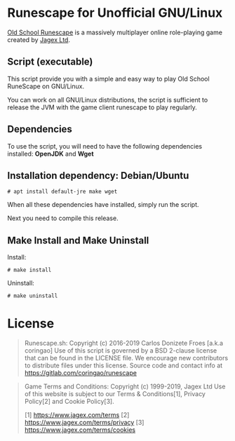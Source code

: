 Runescape for Unofficial GNU/Linux
==================================

[Old School Runescape](https://oldschool.runescape.com) is a massively
multiplayer online role-playing game created by [Jagex Ltd](https://jagex.com).

**Script (executable)**
-----------------------

This script provide you with a simple and easy way to play Old School RuneScape
on GNU/Linux.

You can work on all GNU/Linux distributions, the script is sufficient
to release the JVM with the game client runescape to play regularly.

**Dependencies**
----------------

To use the script, you will need to have the following
dependencies installed: **OpenJDK** and **Wget**

**Installation dependency: Debian/Ubuntu**
------------------------------------------

    # apt install default-jre make wget

When all these dependencies have installed, simply run the script.

Next you need to compile this release.
    
**Make Install and Make Uninstall**
-----------------------------------

Install:

    # make install

Uninstall:
    
    # make uninstall

License
=======

> Runescape.sh: Copyright (c) 2016-2019 Carlos Donizete Froes [a.k.a coringao]
> Use of this script is governed by a BSD 2-clause license that can be found
> in the LICENSE file. We encourage new contributors to distribute files
> under this license. Source code and contact info at
> https://gitlab.com/coringao/runescape

> Game Terms and Conditions: Copyright (c) 1999-2019, Jagex Ltd
> Use of this website is subject to our Terms & Conditions[1],
> Privacy Policy[2] and Cookie Policy[3].
>
> [1] https://www.jagex.com/terms
> [2] https://www.jagex.com/terms/privacy
> [3] https://www.jagex.com/terms/cookies
